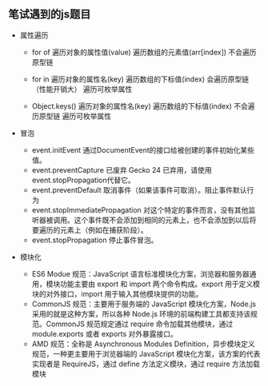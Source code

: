 ## 笔试遇到的js题目

* 属性遍历
    * for of
    遍历对象的属性值(value)
    遍历数组的元素值(arr[index])
    不会遍历原型链

    * for in 
    遍历对象的属性名(key)
    遍历数组的下标值(index)
    会遍历原型链（性能开销大）
    遍历可枚举属性
    * Object.keys()
    遍历对象的属性名(key)
    遍历数组的下标值(index)
    不会遍历原型链
    遍历可枚举属性

* 冒泡
    * event.initEvent
    通过DocumentEvent的接口给被创建的事件初始化某些值。
    * event.preventCapture 已废弃 Gecko 24
    已弃用，请使用 event.stopPropagation代替它。
    * event.preventDefault
    取消事件（如果该事件可取消）。阻止事件默认行为
    * event.stopImmediatePropagation
    对这个特定的事件而言，没有其他监听器被调用。这个事件既不会添加到相同的元素上，也不会添加到以后将要遍历的元素上（例如在捕获阶段）。
    * event.stopPropagation
    停止事件冒泡。


* 模块化
    * ES6 Modue 规范：JavaScript 语言标准模块化方案，浏览器和服务器通用，模块功能主要由 export 和 import 两个命令构成。export 用于定义模块的对外接口，import 用于输入其他模块提供的功能。
    * CommonJS 规范：主要用于服务端的 JavaScript 模块化方案，Node.js 采用的就是这种方案，所以各种 Node.js 环境的前端构建工具都支持该规范。CommonJS 规范规定通过 require 命令加载其他模块，通过 module.exports 或者 exports 对外暴露接口。
    * AMD 规范：全称是 Asynchronous Modules Definition，异步模块定义规范，一种更主要用于浏览器端的 JavaScript 模块化方案，该方案的代表实现者是 RequireJS，通过 define 方法定义模块，通过 require 方法加载模块

    